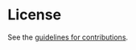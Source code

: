 # License

See the
[guidelines for contributions](https://github.com/gloinul/draft-westerlund-tsvwg-sctp-dtls-handshake/blob/main/CONTRIBUTING.md).
